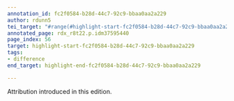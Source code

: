```yaml
---
annotation_id: fc2f0584-b28d-44c7-92c9-bbaa0aa2a229
author: rdunn5
tei_target: "#range(#highlight-start-fc2f0584-b28d-44c7-92c9-bbaa0aa2a229, #highlight-end-fc2f0584-b28d-44c7-92c9-bbaa0aa2a229)"
annotated_page: rdx_r8t22.p.idm37595440
page_index: 56
target: highlight-start-fc2f0584-b28d-44c7-92c9-bbaa0aa2a229
tags:
- difference
end_target: highlight-end-fc2f0584-b28d-44c7-92c9-bbaa0aa2a229

---
```

Attribution introduced in this edition.